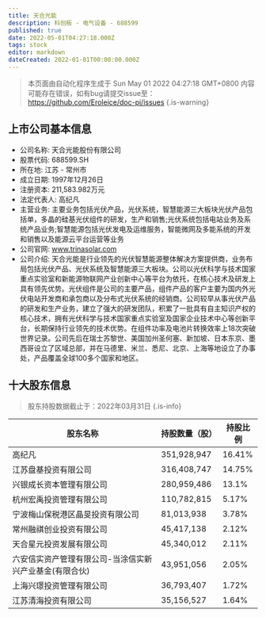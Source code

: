 ```yaml
---
title: 天合光能
description: 科创板 - 电气设备 - 688599
published: true
date: 2022-05-01T04:27:18.000Z
tags: stock
editor: markdown
dateCreated: 2022-01-01T00:00:00.000Z
---
```


> 本页面由自动化程序生成于 Sun May 01 2022 04:27:18 GMT+0800
> 内容可能存在错误，如有bug请提交issue至：https://github.com/Eroleice/doc-pi/issues
{.is-warning}

## 上市公司基本信息
- 公司名称: 天合光能股份有限公司
- 股票代码: 688599.SH
- 所在地: 江苏 - 常州市
- 成立日期: 1997年12月26日
- 注册资本: 211,583.982万元
- 法定代表人: 高纪凡
- 主营业务: 主要业务包括光伏产品，光伏系统，智慧能源三大板块光伏产品包括单，多晶的硅基光伏组件的研发，生产和销售;光伏系统包括电站业务及系统产品业务;智慧能源包括光伏发电及运维服务，智能微网及多能系统的开发和销售以及能源云平台运营等业务
- 公司官网: www.trinasolar.com
- 公司介绍: 天合光能是行业领先的光伏智慧能源整体解决方案提供商，业务布局包括光伏产品、光伏系统及智慧能源三大板块。公司以光伏科学与技术国家重点实验室和新能源物联网产业创新中心等平台为依托，在核心技术及研发上具有领先优势。光伏组件是公司的主要产品，组件产品的客户主要为国内外光伏电站开发商和承包商以及分布式光伏系统的经销商。公司较早从事光伏产品的研发和生产业务，建立了强大的研发团队，积累了一批具有自主知识产权的核心技术，拥有光伏科学与技术国家重点实验室及国家企业技术中心等创新平台，长期保持行业领先的技术优势。在组件功率及电池片转换效率上18次突破世界记录。公司先后在瑞士苏黎世、美国加州圣何塞、新加坡、日本东京、墨西哥设立了区域总部，并在马德里、米兰、悉尼、北京、上海等地设立了办事处，产品覆盖全球100多个国家和地区。


## 十大股东信息
> 股东持股数据截止于：2022年03月31日
{.is-info}

| 股东名称 | 持股数量（股） | 持股比例 |
| --- | --- | --- |
| 高纪凡 | 351,928,947 | 16.41% |
| 江苏盘基投资有限公司 | 316,408,747 | 14.75% |
| 兴银成长资本管理有限公司 | 280,959,486 | 13.1% |
| 杭州宏禹投资管理有限公司 | 110,782,815 | 5.17% |
| 宁波梅山保税港区晶旻投资有限公司 | 81,013,938 | 3.78% |
| 常州融祺创业投资有限公司 | 45,417,138 | 2.12% |
| 天合星元投资发展有限公司 | 45,340,012 | 2.11% |
| 六安信实资产管理有限公司-当涂信实新兴产业基金(有限合伙) | 43,951,056 | 2.05% |
| 上海兴璟投资管理有限公司 | 36,793,407 | 1.72% |
| 江苏清海投资有限公司 | 35,156,527 | 1.64% |




